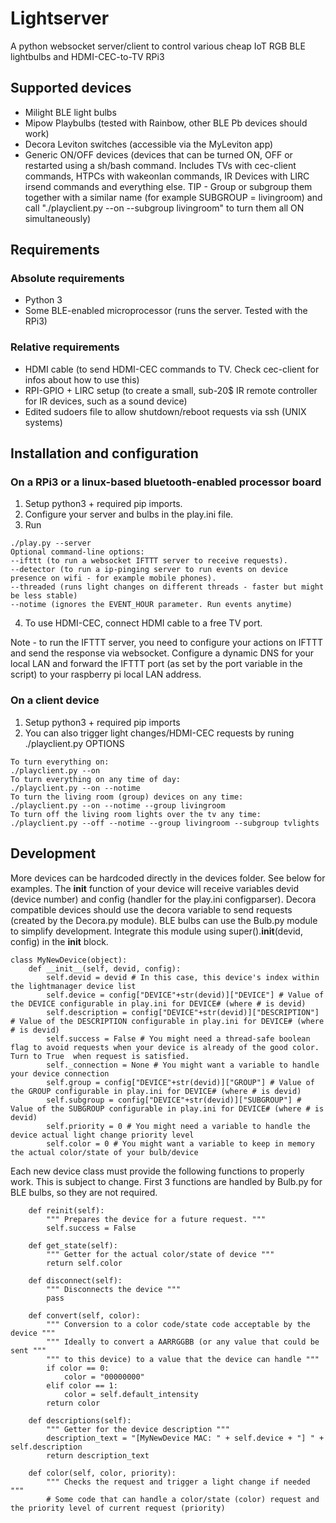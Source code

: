 # Lightserver
A python websocket server/client to control various cheap IoT RGB BLE lightbulbs and HDMI-CEC-to-TV RPi3

## Supported devices
- Milight BLE light bulbs
- Mipow Playbulbs (tested with Rainbow, other BLE Pb devices should work)
- Decora Leviton switches (accessible via the MyLeviton app)
- Generic ON/OFF devices (devices that can be turned ON, OFF or restarted using a sh/bash command. Includes TVs with cec-client commands, HTPCs with wakeonlan commands, IR Devices with LIRC irsend commands and everything else. TIP - Group or subgroup them together with a similar name (for example SUBGROUP = livingroom) and call "./playclient.py --on --subgroup livingroom" to turn them all ON simultaneously)

## Requirements
### Absolute requirements
- Python 3
- Some BLE-enabled microprocessor (runs the server. Tested with the RPi3)

### Relative requirements
- HDMI cable (to send HDMI-CEC commands to TV. Check cec-client for infos about how to use this)
- RPI-GPIO + LIRC setup (to create a small, sub-20$ IR remote controller for IR devices, such as a sound device)
- Edited sudoers file to allow shutdown/reboot requests via ssh (UNIX systems)


## Installation and configuration
### On a RPi3 or a linux-based bluetooth-enabled processor board
1) Setup python3 + required pip imports.
2) Configure your server and bulbs in the play.ini file.
3) Run 
```
./play.py --server 
Optional command-line options:
--ifttt (to run a websocket IFTTT server to receive requests).
--detector (to run a ip-pinging server to run events on device presence on wifi - for example mobile phones).
--threaded (runs light changes on different threads - faster but might be less stable)
--notime (ignores the EVENT_HOUR parameter. Run events anytime)
```
4) To use HDMI-CEC, connect HDMI cable to a free TV port.

Note - to run the IFTTT server, you need to configure your actions on IFTTT and send the response via websocket. Configure a
dynamic DNS for your local LAN and forward the IFTTT port (as set by the port variable in the script) to your raspberry pi local LAN address.

### On a client device
1) Setup python3 + required pip imports
2) You can also trigger light changes/HDMI-CEC requests by runing ./playclient.py OPTIONS
```
To turn everything on:
./playclient.py --on
To turn everything on any time of day:
./playclient.py --on --notime
To turn the living room (group) devices on any time:
./playclient.py --on --notime --group livingroom
To turn off the living room lights over the tv any time:
./playclient.py --off --notime --group livingroom --subgroup tvlights

```

## Development
More devices can be hardcoded directly in the devices folder. See below for examples.
The __init__ function of your device will receive variables devid (device number) and config (handler for the play.ini configparser).
Decora compatible devices should use the decora variable to send requests (created by the Decora.py module).
BLE bulbs can use the Bulb.py module to simplify development. Integrate this module using super().__init__(devid, config) in the __init__ block.
```
class MyNewDevice(object):
    def __init__(self, devid, config):
        self.devid = devid # In this case, this device's index within the lightmanager device list
        self.device = config["DEVICE"+str(devid)]["DEVICE"] # Value of the DEVICE configurable in play.ini for DEVICE# (where # is devid)
        self.description = config["DEVICE"+str(devid)]["DESCRIPTION"] # Value of the DESCRIPTION configurable in play.ini for DEVICE# (where # is devid)
        self.success = False # You might need a thread-safe boolean flag to avoid requests when your device is already of the good color. Turn to True  when request is satisfied. 
        self._connection = None # You might want a variable to handle your device connection
        self.group = config["DEVICE"+str(devid)]["GROUP"] # Value of the GROUP configurable in play.ini for DEVICE# (where # is devid)
        self.subgroup = config["DEVICE"+str(devid)]["SUBGROUP"] # Value of the SUBGROUP configurable in play.ini for DEVICE# (where # is devid)
        self.priority = 0 # You might need a variable to handle the device actual light change priority level
        self.color = 0 # You might want a variable to keep in memory the actual color/state of your bulb/device
```
Each new device class must provide the following functions to properly work. This is subject to change.
First 3 functions are handled by Bulb.py for BLE bulbs, so they are not required.
```
    def reinit(self):
        """ Prepares the device for a future request. """
        self.success = False

    def get_state(self):
        """ Getter for the actual color/state of device """
        return self.color

    def disconnect(self):
        """ Disconnects the device """
        pass

    def convert(self, color):
        """ Conversion to a color code/state code acceptable by the device """
        """ Ideally to convert a AARRGGBB (or any value that could be sent """
        """ to this device) to a value that the device can handle """
        if color == 0:
            color = "00000000"
        elif color == 1:
            color = self.default_intensity
        return color
        
    def descriptions(self):
        """ Getter for the device description """
        description_text = "[MyNewDevice MAC: " + self.device + "] " + self.description
        return description_text
        
    def color(self, color, priority):
        """ Checks the request and trigger a light change if needed """
        # Some code that can handle a color/state (color) request and the priority level of current request (priority)
``` 
